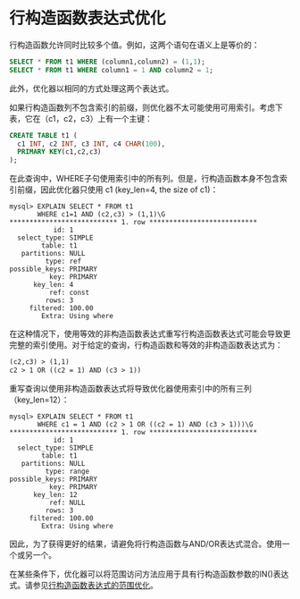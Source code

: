 # 行构造函数表达式优化

行构造函数允许同时比较多个值。例如，这两个语句在语义上是等价的：

```sql
SELECT * FROM t1 WHERE (column1,column2) = (1,1);
SELECT * FROM t1 WHERE column1 = 1 AND column2 = 1;
```

此外，优化器以相同的方式处理这两个表达式。

如果行构造函数列不包含索引的前缀，则优化器不太可能使用可用索引。考虑下表，它在（c1，c2，c3）上有一个主键：

```sql
CREATE TABLE t1 (
  c1 INT, c2 INT, c3 INT, c4 CHAR(100),
  PRIMARY KEY(c1,c2,c3)
);
```

在此查询中，WHERE子句使用索引中的所有列。但是，行构造函数本身不包含索引前缀，因此优化器只使用 c1 (key_len=4, the size of c1)：

```log
mysql> EXPLAIN SELECT * FROM t1
       WHERE c1=1 AND (c2,c3) > (1,1)\G
*************************** 1. row ***************************
           id: 1
  select_type: SIMPLE
        table: t1
   partitions: NULL
         type: ref
possible_keys: PRIMARY
          key: PRIMARY
      key_len: 4
          ref: const
         rows: 3
     filtered: 100.00
        Extra: Using where
```

在这种情况下，使用等效的非构造函数表达式重写行构造函数表达式可能会导致更完整的索引使用。对于给定的查询，行构造函数和等效的非构造函数表达式为：

```txt
(c2,c3) > (1,1)
c2 > 1 OR ((c2 = 1) AND (c3 > 1))
```

重写查询以使用非构造函数表达式将导致优化器使用索引中的所有三列（key_len=12）：

```log
mysql> EXPLAIN SELECT * FROM t1
       WHERE c1 = 1 AND (c2 > 1 OR ((c2 = 1) AND (c3 > 1)))\G
*************************** 1. row ***************************
           id: 1
  select_type: SIMPLE
        table: t1
   partitions: NULL
         type: range
possible_keys: PRIMARY
          key: PRIMARY
      key_len: 12
          ref: NULL
         rows: 3
     filtered: 100.00
        Extra: Using where
```

因此，为了获得更好的结果，请避免将行构造函数与AND/OR表达式混合。使用一个或另一个。

在某些条件下，优化器可以将范围访问方法应用于具有行构造函数参数的IN()表达式。请参见[行构造函数表达式的范围优化](范围优化.md#行构造函数表达式的范围优化)。
